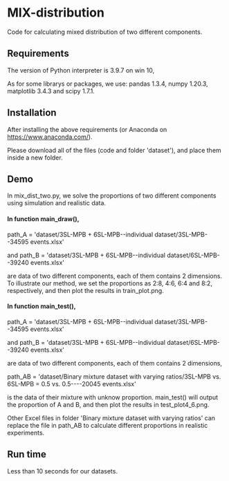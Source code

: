 # MIX-distribution
Code for calculating mixed distribution of two different components. 

## Requirements
The version of Python interpreter is 3.9.7 on win 10, 

As for some librarys or packages, we use: pandas 1.3.4, numpy 1.20.3, matplotlib 3.4.3 and scipy 1.7.1. 

## Installation 
After installing the above requirements (or Anaconda on https://www.anaconda.com/). 

Please download all of the files (code and folder 'dataset'), and place them inside a new folder. 

## Demo
In mix_dist_two.py, we solve the proportions of two different components using simulation and realistic data. 

#### In function main_draw(), 
path_A = 'dataset/3SL-MPB + 6SL-MPB--individual dataset/3SL-MPB--34595 events.xlsx' 

and path_B = 'dataset/3SL-MPB + 6SL-MPB--individual dataset/6SL-MPB--39240 events.xlsx' 

are data of two different components, each of them contains 2 dimensions. To illustrate our method, we set the proportions as 2:8, 4:6, 6:4 and 8:2, respectively, and then plot the results in train_plot.png. 

#### In function main_test(), 

path_A = 'dataset/3SL-MPB + 6SL-MPB--individual dataset/3SL-MPB--34595 events.xlsx' 

and path_B = 'dataset/3SL-MPB + 6SL-MPB--individual dataset/6SL-MPB--39240 events.xlsx' 

are data of two different components, each of them contains 2 dimensions,

path_AB = 'dataset/Binary mixture dataset with varying ratios/3SL-MPB vs. 6SL-MPB = 0.5 vs. 0.5----20045 events.xlsx' 

is the data of their mixture with unknow proportion. main_test() will output the proportion of A and B, and then plot the results in test_plot4_6.png. 

Other Excel files in folder 'Binary mixture dataset with varying ratios' can replace the file in path_AB to calculate different proportions in realistic experiments.  

## Run time 
Less than 10 seconds for our datasets. 















